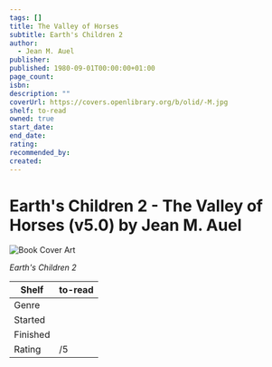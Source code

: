 ```yaml
---
tags: []
title: The Valley of Horses
subtitle: Earth's Children 2
author:
  - Jean M. Auel
publisher: 
published: 1980-09-01T00:00:00+01:00
page_count: 
isbn: 
description: ""
coverUrl: https://covers.openlibrary.org/b/olid/-M.jpg
shelf: to-read
owned: true
start_date: 
end_date: 
rating: 
recommended_by: 
created: 
---
```


# Earth's Children 2 - The Valley of Horses (v5.0) by Jean M. Auel

![Book Cover Art](https://covers.openlibrary.org/b/olid/-M.jpg)

_Earth's Children 2_

| Shelf | to-read |
| --- | --- |
| Genre |  |
| Started |  |
| Finished |  |
| Rating | /5 |

